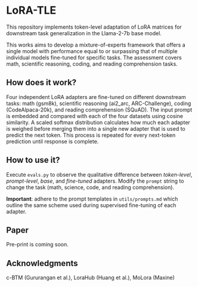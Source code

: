 # LoRA-TLE
This repository implements token-level adaptation of LoRA matrices for downstream task generalization in the Llama-2-7b base model.

This works aims to develop a mixture-of-experts framework that offers a single model with performance equal to or surpassing that of multiple individual models fine-tuned for specific tasks. The assessment covers math, scientific reasoning, coding, and reading comprehension tasks.
## How does it work?
Four independent LoRA adapters are fine-tuned on different downstream tasks: math (gsm8k), scientific reasoning (ai2_arc, ARC-Challenge), coding (CodeAlpaca-20k), and reading comprehension (SQuAD). The input prompt is embedded and compared with each of the four datasets using cosine similarity. A scaled softmax distribution calculates how much each adapter is weighed before merging them into a single new adapter that is used to predict the next token. This process is repeated for every next-token prediction until response is complete.
## How to use it?
Execute `evals.py` to observe the qualitative difference between _token-level_, _prompt-level_, _base_, and _fine-tuned_ adapters. Modify the `prompt` string to change the task (math, science, code, and reading comprehension).

**Important**: adhere to the prompt templates in `utils/prompts.md` which outline the same scheme used during supervised fine-tuning of each adapter.

## Paper
Pre-print is coming soon.

## Acknowledgments
c-BTM (Gururangan et al.), LoraHub (Huang et al.), MoLora (Maxine)
